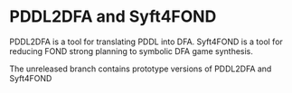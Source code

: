 # PDDL2DFA and Syft4FOND

PDDL2DFA is a tool for translating PDDL into DFA. Syft4FOND is a tool for reducing FOND strong planning to symbolic DFA game synthesis.

The unreleased branch contains prototype versions of PDDL2DFA and Syft4FOND
